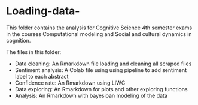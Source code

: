 # Loading-data-
This folder contains the analysis for Cognitive Science 4th semester exams in the courses Computational modeling and Social and cultural dynamics in cognition.

The files in this folder:
- Data cleaning: An Rmarkdown file loading and cleaning all scraped files
- Sentiment analysis: A Colab file using using pipeline to add sentiment label to each abstract
- Confidence rate: An Rmarkdown using LIWC 
- Data exploring: An Rmarkdown for plots and other exploring functions
- Analysis: An Rmarkdown with bayesioan modeling of the data
